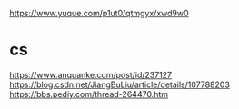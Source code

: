 https://www.yuque.com/p1ut0/qtmgyx/xwd9w0
# cs
https://www.anquanke.com/post/id/237127
https://blog.csdn.net/JiangBuLiu/article/details/107788203
https://bbs.pediy.com/thread-264470.htm